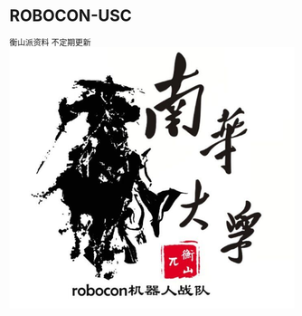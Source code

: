 # ROBOCON-USC
衡山派资料  不定期更新
![](https://github.com/LI474525323/ROBOCON-USC/blob/master/QQ图片20200718225512.jpg) 

